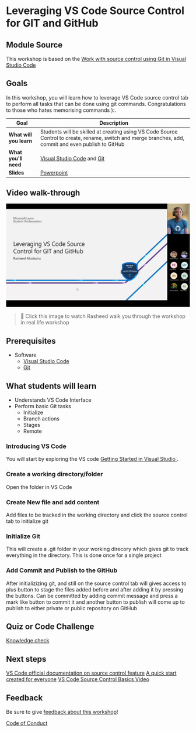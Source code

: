 # Leveraging VS Code Source Control for GIT and GitHub

## Module Source

This workshop is based on the [Work with source control using Git in Visual Studio Code](https://docs.microsoft.com/en-us/learn/modules/work-source-control-git/)

## Goals

In this workshop, you will learn how to leverage VS Code source control tab to perform all tasks that can be done using git commands. Congratulations to those who hates memorising commands ):.

| **Goal**                                          | **Description**                                                                                                       |
| ------------------------------------------------- | --------------------------------------------------------------------------------------------------------------------- |
| **What will you learn**                           | Students will be skilled at creating using VS Code Source Control to create, rename, switch and merge branches, add, commit and even publish to GitHub                                                          |
| **What you'll need**                              | [Visual Studio Code](https://code.visualstudio.com?WT.mc_id=academic-56602-chrhar) and [Git](https://git-scm.com/) |                                           |
| **Slides**                                        | [Powerpoint](./slides.pptx)                                                                                             |

## Video walk-through

[![workshop walk-through](./images/promo.png)](https://youtu.be/_6B7Qa6-8j4 "workshop walk-through")
> 🎥 Click this image to watch Rasheed walk you through the workshop in real life workshop



## Prerequisites

- Software
  - [Visual Studio Code](https://code.visualstudio.com?WT.mc_id=academic-56602-chrhar)
  - [Git](https://git-scm.com/)


## What students will learn

- Understands VS Code Interface
- Perform basic Git tasks
   -  Initialize
   - Branch actions
   - Stages
   - Remote


### Introducing VS Code

You will start by exploring the VS code [Getting Started in Visual Studio ](https://docs.microsoft.com/en-us/learn/modules/develop-web-apps-with-vs-code/).

### Create a working directory/folder

Open the folder in VS Code

### Create New file and add content

Add files to be tracked in the working directory and click the source control tab to initialize git

### Initialize Git

This will create a .git folder in your working direcory which gives git to track everything in the directory. This is done once for a single project

### Add Commit and Publish to the GitHub

After initializizing git, and still on the source control tab will gives access to plus button to stage the files added before and after adding it by pressing the buttons. Can be committed by adding commit message and press a mark like button to commit it and another button to publish will come up to publish to either private or public repository on GitHub

## Quiz or Code Challenge

[Knowledge check](https://docs.microsoft.com/en-us/learn/modules/work-source-control-git/12-check)

## Next steps

[VS Code official documentation on source control feature](https://code.visualstudio.com/Docs/editor/versioncontrol)
[A quick start created for everyone](https://taiwrash.github.io/g4-workshop/beginner-intermediate/4-git-in-vscode.html)
[VS Code Source Control Basics Video](https://youtu.be/i_23KUAEtUM)


## Feedback

Be sure to give [feedback about this workshop](https://forms.office.com/r/MdhJWMZthR)!

[Code of Conduct](../../CODE_OF_CONDUCT.md)
